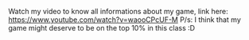 Watch my video to know all informations about my game, link here: https://www.youtube.com/watch?v=waooCPcUF-M
P/s: I think that my game might deserve to be on the top 10% in this class :D
